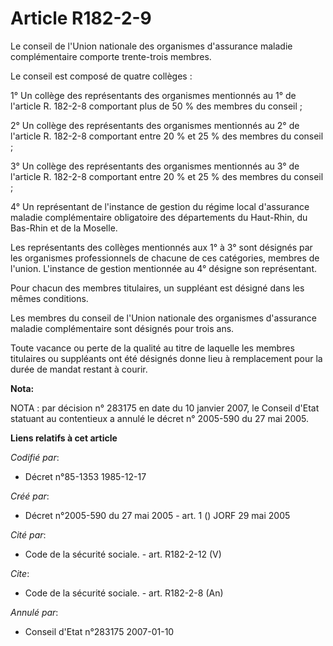 # Article R182-2-9

Le conseil de l'Union nationale des organismes d'assurance maladie complémentaire comporte trente-trois membres.

Le conseil est composé de quatre collèges :

1° Un collège des représentants des organismes mentionnés au 1° de l'article R. 182-2-8 comportant plus de 50 % des membres
du conseil ;

2° Un collège des représentants des organismes mentionnés au 2° de l'article R. 182-2-8 comportant entre 20 % et 25 % des
membres du conseil ;

3° Un collège des représentants des organismes mentionnés au 3° de l'article R. 182-2-8 comportant entre 20 % et 25 % des
membres du conseil ;

4° Un représentant de l'instance de gestion du régime local d'assurance maladie complémentaire obligatoire des départements
du Haut-Rhin, du Bas-Rhin et de la Moselle.

Les représentants des collèges mentionnés aux 1° à 3° sont désignés par les organismes professionnels de chacune de ces
catégories, membres de l'union. L'instance de gestion mentionnée au 4° désigne son représentant.

Pour chacun des membres titulaires, un suppléant est désigné dans les mêmes conditions.

Les membres du conseil de l'Union nationale des organismes d'assurance maladie complémentaire sont désignés pour trois ans.

Toute vacance ou perte de la qualité au titre de laquelle les membres titulaires ou suppléants ont été désignés donne lieu à
remplacement pour la durée de mandat restant à courir.

**Nota:**

NOTA : par décision n° 283175 en date du 10 janvier 2007, le Conseil d'Etat statuant au contentieux a annulé le décret n°
2005-590 du 27 mai 2005.

**Liens relatifs à cet article**

_Codifié par_:

  - Décret n°85-1353 1985-12-17

_Créé par_:

  - Décret n°2005-590 du 27 mai 2005 - art. 1 () JORF 29 mai 2005

_Cité par_:

  - Code de la sécurité sociale. - art. R182-2-12 (V)

_Cite_:

  - Code de la sécurité sociale. - art. R182-2-8 (An)

_Annulé par_:

  - Conseil d'Etat n°283175 2007-01-10
